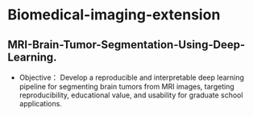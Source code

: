 # Biomedical-imaging-extension
## MRI-Brain-Tumor-Segmentation-Using-Deep-Learning.
  * Objective：
    Develop a reproducible and interpretable deep learning pipeline for segmenting brain tumors from MRI images, targeting reproducibility, educational value, and usability for graduate school applications.
